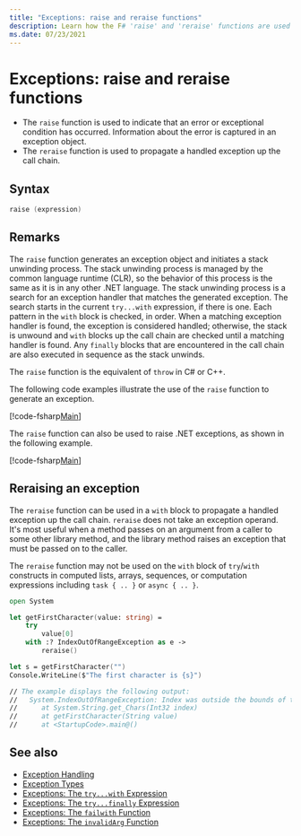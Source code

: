 ```yaml
---
title: "Exceptions: raise and reraise functions"
description: Learn how the F# 'raise' and 'reraise' functions are used to indicate that an error or exceptional condition has occurred.
ms.date: 07/23/2021
---
```

# Exceptions: raise and reraise functions

- The `raise` function is used to indicate that an error or exceptional condition has occurred. Information about the error is captured in an exception object.
- The `reraise` function is used to propagate a handled exception up the call chain.

## Syntax

```fsharp
raise (expression)
```

## Remarks

The `raise` function generates an exception object and initiates a stack unwinding process. The stack unwinding process is managed by the common language runtime (CLR), so the behavior of this process is the same as it is in any other .NET language. The stack unwinding process is a search for an exception handler that matches the generated exception. The search starts in the current `try...with` expression, if there is one. Each pattern in the `with` block is checked, in order. When a matching exception handler is found, the exception is considered handled; otherwise, the stack is unwound and `with` blocks up the call chain are checked until a matching handler is found. Any `finally` blocks that are encountered in the call chain are also executed in sequence as the stack unwinds.

The `raise` function is the equivalent of `throw` in C# or C++.

The following code examples illustrate the use of the `raise` function to generate an exception.

[!code-fsharp[Main](~/samples/snippets/fsharp/lang-ref-2/snippet5801.fs)]

The `raise` function can also be used to raise .NET exceptions, as shown in the following example.

[!code-fsharp[Main](~/samples/snippets/fsharp/lang-ref-2/snippet5802.fs)]

## Reraising an exception

The `reraise` function can be used in a `with` block to propagate a handled exception up the call chain.
`reraise` does not take an exception operand. It's most useful when a method passes on an
argument from a caller to some other library method, and the library method raises an exception that
must be passed on to the caller.

The `reraise` function may not be used on the `with` block of `try`/`with` constructs in computed lists,
arrays, sequences, or computation expressions including `task { .. }` or `async { .. }`.

```fsharp
open System

let getFirstCharacter(value: string) =
    try
        value[0]
    with :? IndexOutOfRangeException as e ->
        reraise()

let s = getFirstCharacter("")
Console.WriteLine($"The first character is {s}")

// The example displays the following output:
//   System.IndexOutOfRangeException: Index was outside the bounds of the array.
//      at System.String.get_Chars(Int32 index)
//      at getFirstCharacter(String value)
//      at <StartupCode>.main@()
```

## See also

- [Exception Handling](index.md)
- [Exception Types](exception-types.md)
- [Exceptions: The `try...with` Expression](the-try-with-expression.md)
- [Exceptions: The `try...finally` Expression](the-try-finally-expression.md)
- [Exceptions: The `failwith` Function](the-failwith-function.md)
- [Exceptions: The `invalidArg` Function](the-invalidArg-function.md)

